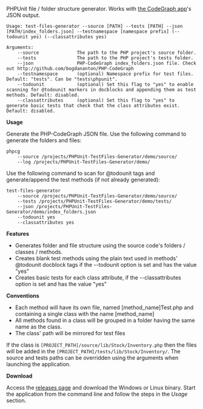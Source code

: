 PHPUnit file / folder structure generator. Works with [the CodeGraph app](https://github.com/bogdananton/PHP-CodeGraph)'s JSON output.

```
Usage: test-files-generator --source [PATH] --tests [PATH] --json [PATH/index_folders.json] --testnamespace [namespace prefix] (--todounit yes) (--classattributes yes)

Arguments:
    --source              The path to the PHP project's source folder.
    --tests               The path to the PHP project's tests folder.
    --json                PHP-CodeGraph index_folders.json file. Check out http://github.com/bogdananton/PHP-CodeGraph
    --testnamespace       (optional) Namespace prefix for test files. Default: "tests". Can be "tests\phpunit".
    --todounit            (optional) Set this flag to "yes" to enable scanning for @todounit markers in docblocks and appending them as test methods. Default: disabled.
    --classattributes     (optional) Set this flag to "yes" to generate basic tests that check that the class attributes exist. Default: disabled.

```

**Usage**

Generate the PHP-CodeGraph JSON file. Use the following command to generate the folders and files:
```
phpcg
    --source /projects/PHPUnit-TestFiles-Generator/demo/source/
    --log /projects/PHPUnit-TestFiles-Generator/demo/
```

Use the following command to scan for @todounit tags and generate/append the test methods (if not already generated):
```
test-files-generator
    --source /projects/PHPUnit-TestFiles-Generator/demo/source/
    --tests /projects/PHPUnit-TestFiles-Generator/demo/tests/
    --json /projects/PHPUnit-TestFiles-Generator/demo/index_folders.json
    --todounit yes
    --classattributes yes
```

**Features**

* Generates folder and file structure using the source code's folders / classes / methods.
* Creates blank test methods using the plain text used in methods' @todounit docblock tags if the --todounit option is set and has the value "yes"
* Creates basic tests for each class attribute, if the --classattributes option is set and has the value "yes"

**Conventions**

* Each method will have its own file, named [method_name]Test.php and containing a single class with the name [method_name]
* All methods found in a class will be grouped in a folder having the same name as the class.
* The class' path will be mirrored for test files

If the class is `[PROJECT_PATH]/source/lib/Stock/Inventory.php` then the files will be added in the `[PROJECT_PATH]/tests/lib/Stock/Inventory/`. The source and tests paths can be overridden using the arguments when launching the application.

**Download**

Access the [releases page](https://github.com/bogdananton/PHPUnit-TestFiles-Generator/releases) and download the Windows or Linux binary. Start the application from the command line and follow the steps in the *Usage* section.
